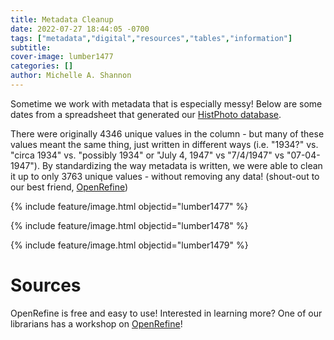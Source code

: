 ```yaml
---
title: Metadata Cleanup
date: 2022-07-27 18:44:05 -0700
tags: ["metadata","digital","resources","tables","information"]
subtitle: 
cover-image: lumber1477
categories: []
author: Michelle A. Shannon
---
```


Sometime we work with metadata that is especially messy! Below are some dates from a spreadsheet that generated our [HistPhoto database](https://www.lib.uidaho.edu/special-collections/histphoto/). 

There were originally 4346 unique values in the column - but many of these values meant the same thing, just written in different ways (i.e. "1934?" vs. "circa 1934" vs. "possibly 1934" or "July 4, 1947" vs "7/4/1947" vs "07-04-1947"). By standardizing the way metadata is written, we were able to clean it up to only 3763 unique values - without removing any data! (shout-out to our best friend, [OpenRefine](https://openrefine.org/))

{% include feature/image.html objectid="lumber1477" %}

{% include feature/image.html objectid="lumber1478" %}

{% include feature/image.html objectid="lumber1479" %}

# Sources

OpenRefine is free and easy to use! Interested in learning more? One of our librarians has a workshop on [OpenRefine](https://evanwill.github.io/openrefine-b/)!